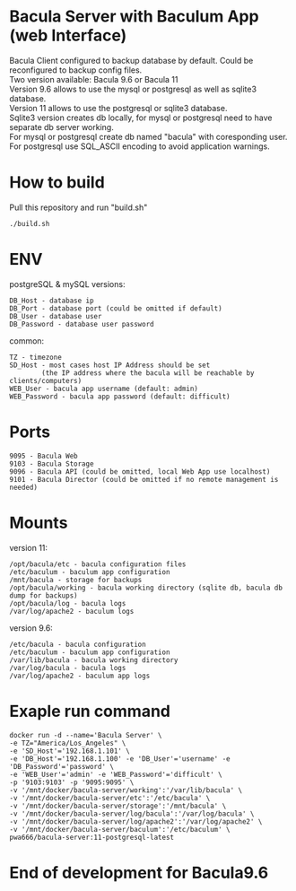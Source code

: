# Bacula Server with Baculum App (web Interface)
Bacula Client configured to backup database by default. Could be reconfigured to backup config files.<br>
Two version available: Bacula 9.6 or Bacula 11 <br>
Version 9.6 allows to use the mysql or postgresql as well as sqlite3 database.<br>
Version 11 allows to use the postgresql or sqlite3 database.<br>
Sqlite3 version creates db locally, for mysql or postgresql need to have separate db server working.<br>
For mysql or postgresql create db named "bacula" with coresponding user.<br>
For postgresql use SQL_ASCII encoding to avoid application warnings.<br>

# How to build
Pull this repository and run "build.sh"
```
./build.sh
```

# ENV
postgreSQL & mySQL versions:
```
DB_Host - database ip
DB_Port - database port (could be omitted if default)
DB_User - database user
DB_Password - database user password
```

common:
```
TZ - timezone
SD_Host - most cases host IP Address should be set
        (the IP address where the bacula will be reachable by clients/computers)
WEB_User - bacula app username (default: admin)
WEB_Password - bacula app password (default: difficult)
```
# Ports
```
9095 - Bacula Web
9103 - Bacula Storage
9096 - Bacula API (could be omitted, local Web App use localhost)
9101 - Bacula Director (could be omitted if no remote management is needed)
```
# Mounts
version 11:
```
/opt/bacula/etc - bacula configuration files
/etc/baculum - baculum app configuration
/mnt/bacula - storage for backups
/opt/bacula/working - bacula working directory (sqlite db, bacula db dump for backups)
/opt/bacula/log - bacula logs
/var/log/apache2 - baculum logs
```

version 9.6:
```
/etc/bacula - bacula configuration
/etc/baculum - baculum app configuration
/var/lib/bacula - bacula working directory
/var/log/bacula - bacula logs
/var/log/apache2 - baculum app logs
```

# Exaple run command
```
docker run -d --name='Bacula Server' \
-e TZ="America/Los_Angeles" \
-e 'SD_Host'='192.168.1.101' \
-e 'DB_Host'='192.168.1.100' -e 'DB_User'='username' -e 'DB_Password'='password' \
-e 'WEB_User'='admin' -e 'WEB_Password'='difficult' \
-p '9103:9103' -p '9095:9095' \
-v '/mnt/docker/bacula-server/working':'/var/lib/bacula' \
-v '/mnt/docker/bacula-server/etc':'/etc/bacula' \
-v '/mnt/docker/bacula-server/storage':'/mnt/bacula' \
-v '/mnt/docker/bacula-server/log/bacula':'/var/log/bacula' \
-v '/mnt/docker/bacula-server/log/apache2':'/var/log/apache2' \
-v '/mnt/docker/bacula-server/baculum':'/etc/baculum' \
pwa666/bacula-server:11-postgresql-latest
```

# End of development for Bacula9.6
